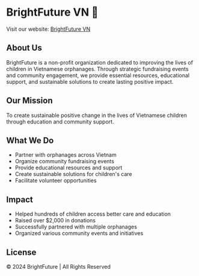 # BrightFuture VN 🌟

Visit our website: [BrightFuture VN](https://brightfuturevn.org)

## About Us
BrightFuture is a non-profit organization dedicated to improving the lives of children in Vietnamese orphanages. Through strategic fundraising events and community engagement, we provide essential resources, educational support, and sustainable solutions to create lasting positive impact.

## Our Mission
To create sustainable positive change in the lives of Vietnamese children through education and community support.

## What We Do
- Partner with orphanages across Vietnam
- Organize community fundraising events
- Provide educational resources and support
- Create sustainable solutions for children's care
- Facilitate volunteer opportunities

## Impact
- Helped hundreds of children access better care and education
- Raised over $2,000 in donations
- Successfully partnered with multiple orphanages
- Organized various community events and initiatives

## License
© 2024 BrightFuture | All Rights Reserved

